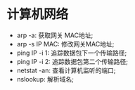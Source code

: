 # 计算机网络
- arp -a: 获取网关 MAC地址;
- arp -s IP MAC: 修改网关MAC地址;
- ping IP -i 1: 追踪数据包下一个传输路径;
- ping IP -i 2: 追踪数据包第二个传输路径;
- netstat -an: 查看计算机监听的端口;
- nslookup: 解析域名;